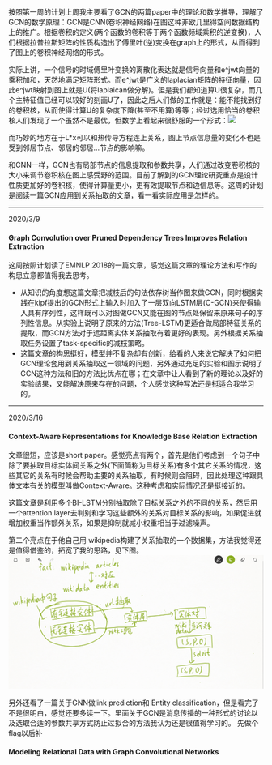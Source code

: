    按照第一周的计划上周我主要看了GCN的两篇paper中的理论和数学推导，理解了GCN的数学原理：GCN是CNN(卷积神经网络)在图这种非欧几里得空间数据结构上的推广。根据卷积的定义(两个函数的卷积等于两个函数频域乘积的逆变换)，人们根据拉普拉斯矩阵的性质构造出了傅里叶(逆)变换在graph上的形式，从而得到了图上的卷积神经网络的形式。
   
   实际上讲，一个信号的时域傅里叶变换的离散化表达就是信号向量和e^jwt向量的乘积加和，天然地满足矩阵形式。而e^jwt是广义的laplacian矩阵的特征向量，因此e^jwt映射到图上就是U(将laplaican做分解)。但是我们都知道算U很复杂，而几个主特征值已经可以较好的刻画U了，因此之后人们做的工作就是：能不能找到好的卷积核，从而使得计算U的复杂度下降(甚至不用算)等等；经过选用恰当的卷积核人们发现了一个虽然不是最优，但数学上看起来很舒服的一个形式：![](https://latex.codecogs.com/gif.latex?y&space;=&space;\sum_{j=0}^{K}\alpha_{j}L^jx)
   
   而巧妙的地方在于L\*x可以和热传导方程连上关系，图上节点信息量的变化不也是受到邻居节点、邻居的邻居...节点的影响嘛。
   
   和CNN一样，GCN也有局部节点的信息提取和参数共享，人们通过改变卷积核的大小来调节卷积核在图上感受野的范围。目前了解到的GCN理论研究重点是设计性质更加好的卷积核，使得计算量更小，更有效提取节点和边信息等。这周的计划是阅读一篇GCN应用到关系抽取的文章，看一看实际应用是怎样的。

---
2020/3/9

#### Graph Convolution over Pruned Dependency Trees Improves Relation Extraction

这周按照计划读了EMNLP 2018的一篇文章，感觉这篇文章的理论方法和写作的构思立意都值得我去思考。
-   从知识的角度想这篇文章把减枝后的句法依存树当作图来做GCN，同时根据实践在kipf提出的GCN形式上输入时加入了一层双向LSTM层(C-GCN)来使得输入具有序列性，这样既可以对图做GCN又能在图的节点处保留来原来句子的序列性信息。从实验上说明了原来的方法(Tree-LSTM)更适合做局部特征关系的提取，而GCN方法对于远距离实体关系抽取有着更好的表现。另外根据关系抽取任务设置了task-specific的减枝策略。 
-   这篇文章的构思挺好，模型并不复杂却有创新，给看的人来说它解决了如何把GCN理论套用到关系抽取这一领域的问题，另外通过充足的实验和图示说明了GCN这种方法和旧的方法比优点在哪；在文章中让人看到了新的理论以及好的实验结果，又能解决原来存在的问题，个人感觉这种写法还是挺适合我学习的。

---
2020/3/16
#### Context-Aware Representations for Knowledge Base Relation Extraction

文章很短，应该是short paper。感觉亮点有两个，首先是他们考虑到一个句子中除了要抽取目标实体间关系之外(下面简称为目标关系)有多个其它关系的情况，这些其它的关系有时候会帮助主要的关系抽取，有时候则会阻碍，因此处理这种跟具体文本有关的模型叫做Context-Aware。这种考虑和实际情况还是挺接近的。

这篇文章是利用多个BI-LSTM分别抽取除了目标关系之外的不同的关系，然后用一个attention layer去判别和学习这些额外的关系对目标关系的影响，如果促进就增加权重当作额外关系，如果是抑制就减小权重相当于过滤噪声。

第二个亮点在于他自己用 wikipedia构建了关系抽取的一个数据集，方法我觉得还是值得借鉴的，拓宽了我的思路，见下图。
![avatar](./img/Wikipedia_RE_Process.png)

另外还看了一篇关于GNN做link prediction和 Entity classification，但是看完了不是很明白，感觉还要多读一下。里面关于GCN是消息传播的一种形式的讨论以及选取合适的参数共享方式防止过拟合的方法我认为还是很值得学习的。
先做个flag以后补
#### Modeling Relational Data with Graph Convolutional Networks